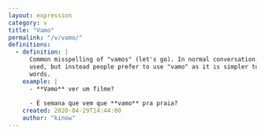 ```yaml
---
layout: expression
category: v
title: "Vamo"
permalink: "/v/vamo/"
definitions:
  - definition: |
      Common misspelling of "vamos" (let's go). In normal conversation, in rare cases "vamos" is
      used, but instead people prefer to use "vamo" as it is simpler to say and connect with other
      words.
    example: |
      - **Vamo** ver um filme?
      
      - É semana que vem que **vamo** pra praia?
    created: 2020-04-29T14:44:00
    author: "kinow"
---
```

